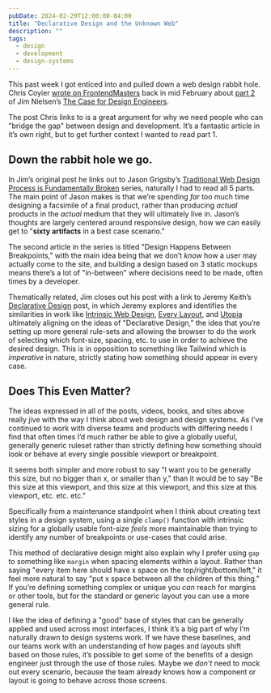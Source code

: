 ```yaml
---
pubDate: 2024-02-29T12:00:00-04:00
title: "Declarative Design and the Unknown Web"
description: ""
tags:
  - design
  - development
  - design-systems
---
```


This past week I got enticed into and pulled down a web design rabbit hole. Chris Coyier [wrote on FrontendMasters](https://frontendmasters.com/blog/the-case-for-design-engineers/) back in mid February about [part 2](https://blog.jim-nielsen.com/2024/the-case-for-design-engineers-pt-ii/) of Jim Nielsen’s [The Case for Design Engineers](https://blog.jim-nielsen.com/2022/the-case-for-design-engineers/).

The post Chris links to is a great argument for why we need people who can "bridge the gap" between design and development. It’s a fantastic article in it’s own right, but to get further context I wanted to read part 1.

## Down the rabbit hole we go.

In Jim’s original post he links out to Jason Grigsby’s [Traditional Web Design Process is Fundamentally Broken](https://cloudfour.com/thinks/traditional-web-design-process-is-fundamentally-broken/) series, naturally I had to read all 5 parts. The main point of Jason makes is that we’re spending _far_ too much time designing a facsimile of a final product, rather than producing _actual_ products in the _actual_ medium that they will ultimately live in. Jason’s thoughts are largely centered around responsive design, how we can easily get to "**sixty artifacts** in a best case scenario."

The second article in the series is titled "Design Happens Between Breakpoints," with the main idea being that we don’t _know_ how a user may actually come to the site, and building a design based on 3 static mockups means there’s a lot of "in-between" where decisions need to be made, often times by a developer.

Thematically related, Jim closes out his post with a link to Jeremy Keith’s [Declarative Design](https://adactio.com/journal/18982) post, in which Jeremy explores and identifies the similarities in work like [Intrinsic Web Design](https://www.youtube.com/watch?v=AMPKmh98XLY), [Every Layout](https://every-layout.dev/), and [Utopia](https://utopia.fyi/) ultimately aligning on the ideas of "Declarative Design," the idea that you’re setting up more general rule-sets and allowing the browser to do the work of selecting which font-size, spacing, etc. to use in order to achieve the desired design. This is in opposition to something like Tailwind which is _imperative_ in nature, strictly stating how something should appear in every case.

## Does This Even Matter?

The ideas expressed in all of the posts, videos, books, and sites above really jive with the way I think about web design and design systems. As I’ve continued to work with diverse teams and products with differing needs I find that often times I’d much rather be able to give a globally useful, generally generic ruleset rather than strictly defining how something should look or behave at every single possible viewport or breakpoint.

It seems both simpler and more robust to say "I want you to be generally this size, but no bigger than x, or smaller than y," than it would be to say "Be this size at this viewport, and this size at this viewport, and this size at this viewport, etc. etc. etc."

Specifically from a maintenance standpoint when I think about creating text styles in a design system, using a single `clamp()` function with intrinsic sizing for a globally usable font-size _feels_ more maintainable than trying to identify any number of breakpoints or use-cases that could arise.

This method of declarative design might also explain why I prefer using `gap` to something like `margin` when spacing elements within a layout. Rather than saying "every item here should have x space on the top/right/bottom/left," it feel more natural to say "put x space between all the children of this thing." If you’re defining something complex or unique you _can_ reach for margins or other tools, but for the standard or generic layout you can use a more general rule.

I like the idea of defining a "good" base of styles that can be generally applied and used across most interfaces, I think it’s a big part of why I’m naturally drawn to design systems work. If we have these baselines, and our teams work with an understanding of how pages and layouts shift based on those rules, it’s possible to get some of the benefits of a design engineer just through the use of those rules. Maybe we _don’t_ need to mock out every scenario, because the team already knows how a component or layout is going to behave across those screens.
